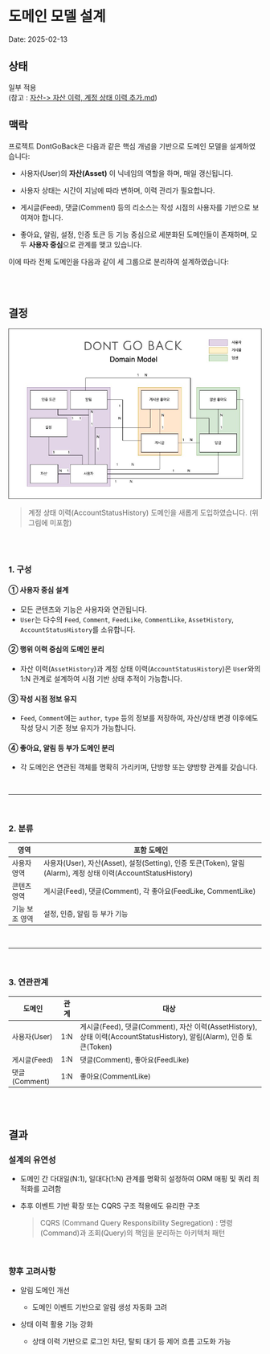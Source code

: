 # 도메인 모델 설계

Date: 2025-02-13

## 상태

일부 적용  
(참고 : [자산-> 자산 이력, 계정 상태 이력 추가.md](11-계정상태관리-트랜잭션-적용-문제-해결.md))

## 맥락

프로젝트 DontGoBack은 다음과 같은 핵심 개념을 기반으로 도메인 모델을 설계하였습니다:

- 사용자(User)의 **자산(Asset)** 이 닉네임의 역할을 하며, 매일 갱신됩니다.

- 사용자 상태는 시간이 지남에 따라 변하며, 이력 관리가 필요합니다.

- 게시글(Feed), 댓글(Comment) 등의 리소스는 작성 시점의 사용자를 기반으로 보여져야 합니다.
- 좋아요, 알림, 설정, 인증 토큰 등 기능 중심으로 세분화된 도메인들이 존재하며, 모두 **사용자 중심**으로 관계를 맺고 있습니다.

이에 따라 전체 도메인을 다음과 같이 세 그룹으로 분리하여 설계하였습니다:

<br/>
<br/>

## 결정

!["Data Architecture"](../src/05-도메인-모델-설계.jpg)

> 계정 상태 이력(AccountStatusHistory) 도메인을 새롭게 도입하였습니다. (위 그림에 미포함)

<br/>
<br/>

### 1. 구성

#### ① 사용자 중심 설계

- 모든 콘텐츠와 기능은 사용자와 연관됩니다.
- `User`는 다수의 `Feed`, `Comment`, `FeedLike`, `CommentLike`, `AssetHistory`, `AccountStatusHistory`를 소유합니다.

#### ② 행위 이력 중심의 도메인 분리

- 자산 이력(`AssetHistory`)과 계정 상태 이력(`AccountStatusHistory`)은 `User`와의 1:N 관계로 설계하여 시점 기반 상태 추적이 가능합니다.

#### ③ 작성 시점 정보 유지

- `Feed`, `Comment`에는 `author`, `type` 등의 정보를 저장하여, 자산/상태 변경 이후에도 작성 당시 기준 정보 유지가 가능합니다.

#### ④ 좋아요, 알림 등 부가 도메인 분리

- 각 도메인은 연관된 객체를 명확히 가리키며, 단방향 또는 양방향 관계를 갖습니다.

<br/>

---

<br/>

### 2. 분류

| 영역           | 포함 도메인                                                                                                   |
| -------------- | ------------------------------------------------------------------------------------------------------------- |
| 사용자 영역    | 사용자(User), 자산(Asset), 설정(Setting), 인증 토큰(Token), 알림(Alarm), 계정 상태 이력(AccountStatusHistory) |
| 콘텐츠 영역    | 게시글(Feed), 댓글(Comment), 각 좋아요(FeedLike, CommentLike)                                                 |
| 기능 보조 영역 | 설정, 인증, 알림 등 부가 기능                                                                                 |

<br/>

---

<br/>

### 3. 연관관계

| 도메인        | 관계 | 대상                                                                                                                 |
| ------------- | ---- | -------------------------------------------------------------------------------------------------------------------- |
| 사용자(User)  | 1\:N | 게시글(Feed), 댓글(Comment), 자산 이력(AssetHistory), 상태 이력(AccountStatusHistory), 알림(Alarm), 인증 토큰(Token) |
| 게시글(Feed)  | 1\:N | 댓글(Comment), 좋아요(FeedLike)                                                                                      |
| 댓글(Comment) | 1\:N | 좋아요(CommentLike)                                                                                                  |

<br/>
<br/>

## 결과

### 설계의 유연성

- 도메인 간 다대일(N:1), 일대다(1:N) 관계를 명확히 설정하여 ORM 매핑 및 쿼리 최적화를 고려함
- 추후 이벤트 기반 확장 또는 CQRS 구조 적용에도 유리한 구조

  > CQRS (Command Query Responsibility Segregation) : 명령(Command)과 조회(Query)의 책임을 분리하는 아키텍처 패턴

<br/>

### 향후 고려사항

- 알림 도메인 개선

  - 도메인 이벤트 기반으로 알림 생성 자동화 고려

- 상태 이력 활용 기능 강화
  - 상태 이력 기반으로 로그인 차단, 탈퇴 대기 등 제어 흐름 고도화 가능
